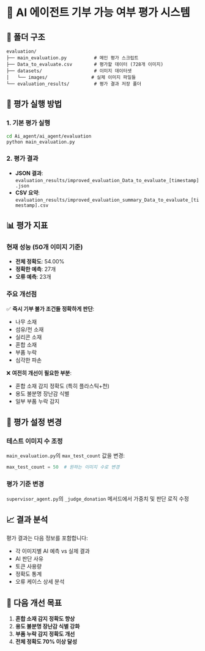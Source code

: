 # 🎯 AI 에이전트 기부 가능 여부 평가 시스템

## 📁 폴더 구조
```
evaluation/
├── main_evaluation.py          # 메인 평가 스크립트
├── Data_to_evaluate.csv        # 평가할 데이터 (728개 이미지)
├── datasets/                   # 이미지 데이터셋
│   └── images/                # 실제 이미지 파일들
└── evaluation_results/         # 평가 결과 저장 폴더
```

## 🚀 평가 실행 방법

### 1. 기본 평가 실행
```bash
cd Ai_agent/ai_agent/evaluation
python main_evaluation.py
```

### 2. 평가 결과
- **JSON 결과**: `evaluation_results/improved_evaluation_Data_to_evaluate_[timestamp].json`
- **CSV 요약**: `evaluation_results/improved_evaluation_summary_Data_to_evaluate_[timestamp].csv`

## 📊 평가 지표

### 현재 성능 (50개 이미지 기준)
- **전체 정확도**: 54.00%
- **정확한 예측**: 27개
- **오류 예측**: 23개

### 주요 개선점
✅ **즉시 기부 불가 조건들 정확하게 판단**:
- 나무 소재
- 섬유/천 소재  
- 실리콘 소재
- 혼합 소재
- 부품 누락
- 심각한 파손

❌ **여전히 개선이 필요한 부분**:
- 혼합 소재 감지 정확도 (특히 플라스틱+천)
- 용도 불분명 장난감 식별
- 일부 부품 누락 감지

## 🔧 평가 설정 변경

### 테스트 이미지 수 조정
`main_evaluation.py`의 `max_test_count` 값을 변경:
```python
max_test_count = 50  # 원하는 이미지 수로 변경
```

### 평가 기준 변경
`supervisor_agent.py`의 `_judge_donation` 메서드에서 가중치 및 판단 로직 수정

## 📈 결과 분석

평가 결과는 다음 정보를 포함합니다:
- 각 이미지별 AI 예측 vs 실제 결과
- AI 판단 사유
- 토큰 사용량
- 정확도 통계
- 오류 케이스 상세 분석

## 🎯 다음 개선 목표

1. **혼합 소재 감지 정확도 향상**
2. **용도 불분명 장난감 식별 강화**
3. **부품 누락 감지 정확도 개선**
4. **전체 정확도 70% 이상 달성**
